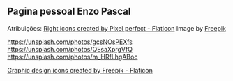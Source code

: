 ## Pagina pessoal Enzo Pascal

Atribuições: 
<a href="https://www.flaticon.com/free-icons/right" title="right icons">Right icons created by Pixel perfect - Flaticon</a>
Image by 
<a href="https://www.freepik.com/free-vector/code-logo-template-gradient-design_11817427.htm#query=dev%20logo&position=10&from_view=search">Freepik</a>

https://unsplash.com/photos/gcsNOsPEXfs
https://unsplash.com/photos/QEsaXprgVfQ
https://unsplash.com/photos/m_HRfLhgABoc

<a href="https://www.flaticon.com/free-icons/graphic-design" title="graphic design icons">Graphic design icons created by Freepik - Flaticon</a>
